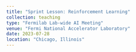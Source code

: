 ```yaml
---
title: "Sprint Lesson: Reinforcement Learning"
collection: teaching
type: "Fermilab Lab-wide AI Meeting"
venue: "Fermi National Accelerator Laboratory"
date: 2023-07-28
location: "Chicago, Illinois"
---
```

